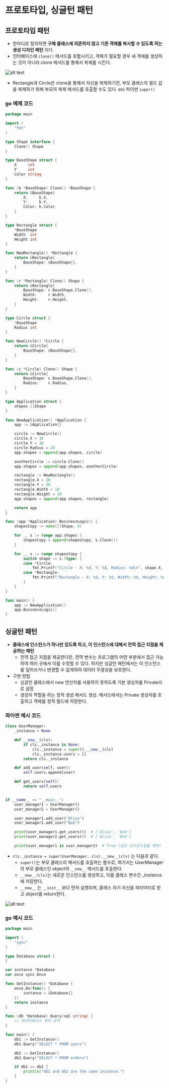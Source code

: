 # 프로토타입, 싱글턴 패턴

## 프로토타입 패턴

- 한마디로 정의하면 **구체 클래스에 의존하지 않고 기존 객체를 복사할 수 있도록 하는 생성 디자인 패턴** 이다.
- 인터페이스에 `clone()` 메서드를 포함시키고, 객체가 필요할 경우 새 객체를 생성하는 것이 아니라 clone 메서드를 통해서 복제를 시킨다.

![alt text](image/4/image.png)

- Rectangle과 Circle은 clone을 통해서 자신을 복제하기전, 부모 클래스의 필드 값을 복제하기 위해 부모의 복제 메서드를 호출할 수도 있다. ex) 파이썬 `super()`

### go 예제 코드

```go
package main

import (
    "fmt"
)

type Shape interface {
    Clone() Shape
}

type BaseShape struct {
    X     int
    Y     int
    Color string
}

func (b *BaseShape) Clone() *BaseShape {
    return &BaseShape{
        X:     b.X,
        Y:     b.Y,
        Color: b.Color,
    }
}

type Rectangle struct {
    *BaseShape
    Width  int
    Height int
}

func NewRectangle() *Rectangle {
    return &Rectangle{
        BaseShape: &BaseShape{},
    }
}

func (r *Rectangle) Clone() Shape {
    return &Rectangle{
        BaseShape: r.BaseShape.Clone(),
        Width:     r.Width,
        Height:    r.Height,
    }
}

type Circle struct {
    *BaseShape
    Radius int
}

func NewCircle() *Circle {
    return &Circle{
        BaseShape: &BaseShape{},
    }
}

func (c *Circle) Clone() Shape {
    return &Circle{
        BaseShape: c.BaseShape.Clone(),
        Radius:    c.Radius,
    }
}

type Application struct {
    shapes []Shape
}

func NewApplication() *Application {
    app := &Application{}

    circle := NewCircle()
    circle.X = 10
    circle.Y = 10
    circle.Radius = 20
    app.shapes = append(app.shapes, circle)

    anotherCircle := circle.Clone()
    app.shapes = append(app.shapes, anotherCircle)

    rectangle := NewRectangle()
    rectangle.X = 20
    rectangle.Y = 30
    rectangle.Width = 10
    rectangle.Height = 20
    app.shapes = append(app.shapes, rectangle)

    return app
}

func (app *Application) BusinessLogic() {
    shapesCopy := make([]Shape, 0)

    for _, s := range app.shapes {
        shapesCopy = append(shapesCopy, s.Clone())
    }

    for _, s := range shapesCopy {
        switch shape := s.(type) {
        case *Circle:
            fmt.Printf("Circle - X: %d, Y: %d, Radius: %d\n", shape.X, shape.Y, shape.Radius)
        case *Rectangle:
            fmt.Printf("Rectangle - X: %d, Y: %d, Width: %d, Height: %d\n", shape.X, shape.Y, shape.Width, shape.Height)
        }
    }
}

func main() {
    app := NewApplication()
    app.BusinessLogic()
}

```

## 싱글턴 패턴

- **클래스에 인스턴스가 하나만 있도록 하고, 이 인스턴스에 대해서 전역 접근 지점을 제공하는 패턴**
    - 전역 접근 지점을 제공한다란, 전역 변수는 프로그램의 어떤 부분에서 접근 가능하여 여러 곳에서 이를 수정할 수 있다. 하지만 싱글턴 패턴에서는 이 인스턴스를 덮어쓰거나 변경할 수 없게하여 데이터 무결성을 보호한다.
- 구현 방법
    - 싱글턴 클래스에서 new 연산자를 사용하지 못하도록 기본 생성자를 Private으로 설정
    - 생성자 역할을 하는 정적 생성 메서드 생성. 메서드에서는 Private 생성자를 호출하고 객체를 정적 필드에 저장한다.

### 파이썬 예시 코드

```python
class UserManager:
    _instance = None

    def __new__(cls):
        if cls._instance is None:
            cls._instance = super().__new__(cls)
            cls._instance.users = []
        return cls._instance

    def add_user(self, user):
        self.users.append(user)

    def get_users(self):
        return self.users


if __name__ == "__main__":
    user_manager1 = UserManager()
    user_manager2 = UserManager()

    user_manager1.add_user("Alice")
    user_manager1.add_user("Bob")

    print(user_manager1.get_users())  # ['Alice', 'Bob']
    print(user_manager2.get_users())  # ['Alice', 'Bob']

    print(user_manager1 is user_manager2)  # True (같은 인스턴스임을 확인)

```

- `cls._instance = super(UserManager, cls).__new__(cls)` 는 다음과 같다.
    - `super()`는 부모 클래스의 메서드를 호출하는 함수로, 여기서는 UserManager의 부모 클래스인 object의 `__new__` 메서드를 호출한다.
    - `__new__(cls)`는 새로운 인스턴스를 생성하고, 이를 클래스 변수인 _instance에 저장한다.
    - `__new__` 는 `__init__` 보다 먼저 실행되며, 클래스 자기 자신을 파라미터로 받고 object를 return한다.

![alt text](image/4/image-1.png)

### go 예시 코드

```go
package main

import (
    "sync"
)

type Database struct {
}

var instance *Database
var once sync.Once

func GetInstance() *Database {
    once.Do(func() {
        instance = &Database{}
    })
    return instance
}

func (db *Database) Query(sql string) {
    // 데이터베이스 쿼리 로직
}

func main() {
    db1 := GetInstance()
    db1.Query("SELECT * FROM users")

    db2 := GetInstance()
    db2.Query("SELECT * FROM orders")

    if db1 == db2 {
        println("db1 and db2 are the same instance.")
    }
}
```